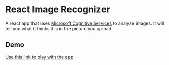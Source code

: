 # React Image Recognizer

A react app that uses [Microsoft Cognitive Services](https://azure.microsoft.com/en-us/services/cognitive-services/) to analyze images. It will tell you what it thinks it is in the picture you upload.

## Demo

[Use this link to play with the app](https://unjavascripter.github.io/react-image-recognition/)
